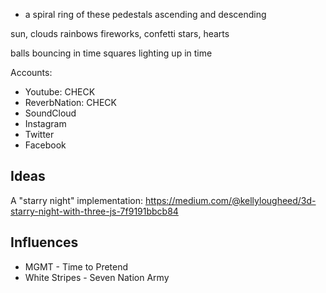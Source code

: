 


* a spiral ring of these pedestals ascending and descending

sun, clouds rainbows
fireworks, confetti
stars, hearts

balls bouncing in time
squares lighting up in time



Accounts:
* Youtube: CHECK
* ReverbNation: CHECK
* SoundCloud
* Instagram
* Twitter
* Facebook


## Ideas

A "starry night" implementation:
https://medium.com/@kellylougheed/3d-starry-night-with-three-js-7f9191bbcb84

## Influences
* MGMT - Time to Pretend
* White Stripes - Seven Nation Army

